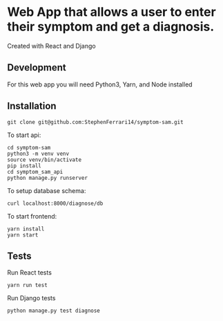 # Web App that allows a user to enter their symptom and get a diagnosis.

Created with React and Django

## Development
For this web app you will need Python3, Yarn, and Node installed

## Installation
```
git clone git@github.com:StephenFerrari14/symptom-sam.git  
```

To start api:  
```
cd symptom-sam  
python3 -m venv venv  
source venv/bin/activate  
pip install  
cd symptom_sam_api  
python manage.py runserver
```  

To setup database schema:  
```
curl localhost:8000/diagnose/db  
```

To start frontend:  
```
yarn install  
yarn start  
```

## Tests
Run React tests
```
yarn run test
```

Run Django tests
```
python manage.py test diagnose
```